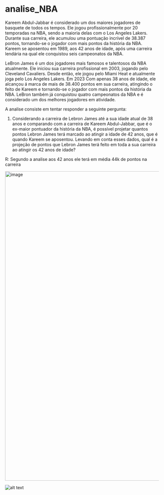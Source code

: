 # analise_NBA


Kareem Abdul-Jabbar é considerado um dos maiores jogadores de basquete de todos os tempos. Ele jogou profissionalmente por 20 temporadas na NBA, sendo a maioria delas com o Los Angeles Lakers. Durante sua carreira, ele acumulou uma pontuação incrível de 38.387 pontos, tornando-se o jogador com mais pontos da história da NBA. Kareem se aposentou em 1989, aos 42 anos de idade, após uma carreira lendária na qual ele conquistou seis campeonatos da NBA.

LeBron James é um dos jogadores mais famosos e talentosos da NBA atualmente. Ele iniciou sua carreira profissional em 2003, jogando pelo Cleveland Cavaliers. Desde então, ele jogou pelo Miami Heat e atualmente joga pelo Los Angeles Lakers. Em 2023 Com apenas 38 anos de idade, ele alcançou á marca de mais de 38.400 pontos em sua carreira, atingindo o feito de Kareem e tornando-se o jogador com mais pontos da história da NBA. LeBron também já conquistou quatro campeonatos da NBA e é considerado um dos melhores jogadores em atividade.


A analise consiste em tentar responder a seguinte pergunta:

1. Considerando a carreira de Lebron James até a sua idade atual de 38 anos e comparando com a carreira de Kareem Abdul-Jabbar, que é o ex-maior pontuador da história da NBA, é possível projetar quantos pontos Lebron James terá marcado ao atingir a idade de 42 anos, que é quando Kareem se aposentou. Levando em conta esses dados, qual é a projeção de pontos que Lebron James terá feito em toda a sua carreira ao atingir os 42 anos de idade?

R: Segundo a analise aos 42 anos ele terá em média 44k de pontos na carreira

<img width="1012" alt="image" src="https://user-images.githubusercontent.com/114960723/220787614-c5387347-1b33-43d2-b66f-88f5c5c2c693.png">

![alt text](https://user-images.githubusercontent.com/114960723/220787614-c5387347-1b33-43d2-b66f-88f5c5c2c693.png)

